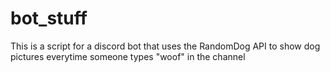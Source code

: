 # bot_stuff
This is a script for a discord bot that uses the RandomDog API to show dog pictures everytime someone types "woof" in the channel
